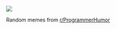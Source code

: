 ![](https://preview.redd.it/bau3nu96fdqd1.png?width=640&crop=smart&auto=webp&s=ed775f4c0cbb3e7fd9d208b6826974d7284a3eba)

 Random memes from [r/ProgrammerHumor](https://www.reddit.com/r/ProgrammerHumor/)
